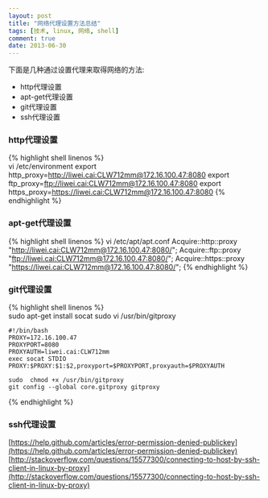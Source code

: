 ```yaml
---
layout: post
title: "网络代理设置方法总结"
tags: [技术, linux, 网络, shell]
comment: true
date: 2013-06-30
---
```


下面是几种通过设置代理来取得网络的方法:

 - http代理设置
 - apt-get代理设置
 - git代理设置
 - ssh代理设置
 
### http代理设置

{% highlight shell linenos %}	
    vi /etc/environment
    export http_proxy=http://liwei.cai:CLW712mm@172.16.100.47:8080
    export ftp_proxy=ftp://liwei.cai:CLW712mm@172.16.100.47:8080
    export https_proxy=https://liwei.cai:CLW712mm@172.16.100.47:8080
{% endhighlight %}

### apt-get代理设置

{% highlight shell linenos %}
    vi /etc/apt/apt.conf
    Acquire::http::proxy "http://liwei.cai:CLW712mm@172.16.100.47:8080/";
    Acquire::ftp::proxy "ftp://liwei.cai:CLW712mm@172.16.100.47:8080/";
    Acquire::https::proxy "https://liwei.cai:CLW712mm@172.16.100.47:8080/";
{% endhighlight %}
    
### git代理设置

{% highlight shell linenos %}	
    sudo apt-get install socat
    sudo vi /usr/bin/gitproxy
    
    #!/bin/bash
    PROXY=172.16.100.47
    PROXYPORT=8080
    PROXYAUTH=liwei.cai:CLW712mm
    exec socat STDIO PROXY:$PROXY:$1:$2,proxyport=$PROXYPORT,proxyauth=$PROXYAUTH
    
    sudo  chmod +x /usr/bin/gitproxy
    git config --global core.gitproxy gitproxy
{% endhighlight %}
    
### ssh代理设置

[https://help.github.com/articles/error-permission-denied-publickey](https://help.github.com/articles/error-permission-denied-publickey)
[http://stackoverflow.com/questions/15577300/connecting-to-host-by-ssh-client-in-linux-by-proxy](http://stackoverflow.com/questions/15577300/connecting-to-host-by-ssh-client-in-linux-by-proxy)
